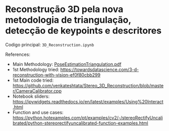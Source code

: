 # Reconstrução 3D pela nova metodologia de triangulação, detecção de keypoints e descritores

Codigo principal: ``` 3D_Reconstruction.ipynb ```

References:
* Main Methodology: [PoseEstimationTriangulation.pdf](https://github.com/hglps/3d_reconst_new/blob/c1e69eda05613ccdf637e0244b57ddc6f0dee545/12-PoseEstimationTriangulation.pdf)
* 1st Methodology tried: https://towardsdatascience.com/3-d-reconstruction-with-vision-ef0f80cbb299
* 1st Main code tried: https://github.com/venkateshtata/Stereo_3D_Reconstruction/blob/master/CameraCalibrator.cpp
* Notebook sliders: https://ipywidgets.readthedocs.io/en/latest/examples/Using%20Interact.html
* Function and use cases: https://python.hotexamples.com/pt/examples/cv2/-/stereoRectifyUncalibrated/python-stereorectifyuncalibrated-function-examples.html
